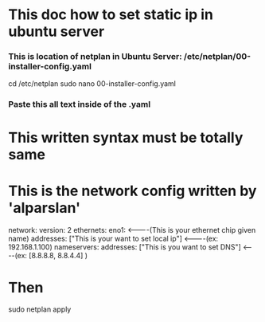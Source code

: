 # This doc how to set static ip in ubuntu server

### This is location of netplan in Ubuntu Server: /etc/netplan/00-installer-config.yaml

cd /etc/netplan
sudo nano 00-installer-config.yaml

### Paste this all text inside of the .yaml
# This written syntax must be totally same

# This is the network config written by 'alparslan'
network:
  version: 2
  ethernets:
    eno1: <----(This is your ethernet chip given name)
      addresses:
        ["This is  your want to set local ip"] <----(ex: 192.168.1.100)
      nameservers:
        addresses: ["This is you want to set DNS"] <----(ex: [8.8.8.8, 8.8.4.4] )

# Then

sudo netplan apply

